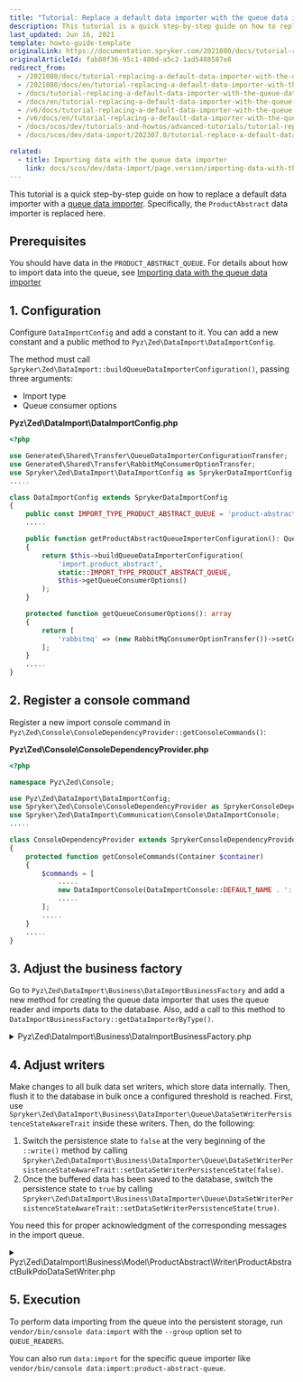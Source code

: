 ```yaml
---
title: "Tutorial: Replace a default data importer with the queue data importer"
description: This tutorial is a quick step-by-step guide on how to replace a default data importer with a queue data importer.
last_updated: Jun 16, 2021
template: howto-guide-template
originalLink: https://documentation.spryker.com/2021080/docs/tutorial-replacing-a-default-data-importer-with-the-queue-data-importer
originalArticleId: fab80f36-95c1-480d-a5c2-1ad5488587e8
redirect_from:
  - /2021080/docs/tutorial-replacing-a-default-data-importer-with-the-queue-data-importer
  - /2021080/docs/en/tutorial-replacing-a-default-data-importer-with-the-queue-data-importer
  - /docs/tutorial-replacing-a-default-data-importer-with-the-queue-data-importer
  - /docs/en/tutorial-replacing-a-default-data-importer-with-the-queue-data-importer
  - /v6/docs/tutorial-replacing-a-default-data-importer-with-the-queue-data-importer
  - /v6/docs/en/tutorial-replacing-a-default-data-importer-with-the-queue-data-importer
  - /docs/scos/dev/tutorials-and-howtos/advanced-tutorials/tutorial-replacing-a-default-data-importer-with-the-queue-data-importer.html
  - /docs/scos/dev/data-import/202307.0/tutorial-replace-a-default-data-importer-with-the-queue-data-importer.html

related:
  - title: Importing data with the queue data importer
    link: docs/scos/dev/data-import/page.version/importing-data-with-the-queue-data-importer.html
---
```


This tutorial is a quick step-by-step guide on how to replace a default data importer with a [queue data importer](/docs/dg/dev/data-import/{{site.version}}/importing-data-with-the-queue-data-importer.html).
Specifically, the `ProductAbstract` data importer is replaced here.

## Prerequisites

You should have data in the `PRODUCT_ABSTRACT_QUEUE`. For details about how to import data into the queue, see [Importing data with the queue data importer](/docs/dg/dev/data-import/{{site.version}}/importing-data-with-the-queue-data-importer.html#importing-data-from-csv-to-queue)

## 1. Configuration

Configure `DataImportConfig` and add a constant to it. You can add a new constant and a public method to  `Pyz\Zed\DataImport\DataImportConfig`.

The method must call `Spryker\Zed\DataImport::buildQueueDataImporterConfiguration()`, passing three arguments:

* Import type
* Queue consumer options

**Pyz\Zed\DataImport\DataImportConfig.php**

```php
<?php

use Generated\Shared\Transfer\QueueDataImporterConfigurationTransfer;
use Generated\Shared\Transfer\RabbitMqConsumerOptionTransfer;
use Spryker\Zed\DataImport\DataImportConfig as SprykerDataImportConfig;
.....

class DataImportConfig extends SprykerDataImportConfig
{
    public const IMPORT_TYPE_PRODUCT_ABSTRACT_QUEUE = 'product-abstract-queue'; // We assumed you already provided the data in this queue
    .....

    public function getProductAbstractQueueImporterConfiguration(): QueueDataImporterConfigurationTransfer
    {
        return $this->buildQueueDataImporterConfiguration(
            'import.product_abstract',
            static::IMPORT_TYPE_PRODUCT_ABSTRACT_QUEUE,
            $this->getQueueConsumerOptions()
        );
    }

    protected function getQueueConsumerOptions(): array
    {
        return [
            'rabbitmq' => (new RabbitMqConsumerOptionTransfer())->setConsumerExclusive(false)->setNoWait(false),
        ];
    }
    .....
}
```

## 2. Register a console command

Register a new import console command in `Pyz\Zed\Console\ConsoleDependencyProvider::getConsoleCommands()`:

**Pyz\Zed\Console\ConsoleDependencyProvider.php**

```php
<?php

namespace Pyz\Zed\Console;

use Pyz\Zed\DataImport\DataImportConfig;
use Spryker\Zed\Console\ConsoleDependencyProvider as SprykerConsoleDependencyProvider;
use Spryker\Zed\DataImport\Communication\Console\DataImportConsole;
.....

class ConsoleDependencyProvider extends SprykerConsoleDependencyProvider
{
    protected function getConsoleCommands(Container $container)
    {
        $commands = [
            .....
            new DataImportConsole(DataImportConsole::DEFAULT_NAME . ':' . DataImportConfig::IMPORT_TYPE_PRODUCT_ABSTRACT_QUEUE),
            .....
        ];
        .....
    }
    .....
}
```

## 3. Adjust the business factory

Go to `Pyz\Zed\DataImport\Business\DataImportBusinessFactory` and add a new method for creating the queue data importer that uses the queue reader and imports data to the database.
Also, add a call to this method to `DataImportBusinessFactory::getDataImporterByType()`.

<details><summary markdown='span'>Pyz\Zed\DataImport\Business\DataImportBusinessFactory.php</summary>

```php
<?php

use Spryker\Zed\DataImport\Business\DataImporter\Queue\QueueDataImporterInterface;
.....

class DataImportBusinessFactory extends SprykerDataImportBusinessFactory
{
    .....
    public function getDataImporterByType()
    {
        .....
            case DataImportConfig::IMPORT_TYPE_PRODUCT_ABSTRACT_QUEUE:
                return $this->createProductAbstractQueueImporter($dataImportConfigurationActionTransfer);

        .....
    }

    protected function createProductAbstractQueueImporter(): QueueDataImporterInterface
    {
        $dataImporter = $this->createQueueDataImporter($this->getConfig()->getProductAbstractQueueImporterConfiguration());

        $dataSetStepBroker = $this->createTransactionAwareDataSetStepBroker(ProductAbstractHydratorStep::BULK_SIZE);
        $dataSetStepBroker
            ->addStep($this->createAddLocalesStep())
            ->addStep($this->createAddCategoryKeysStep())
            ->addStep($this->createTaxSetNameToIdTaxSetStep(ProductAbstractHydratorStep::KEY_TAX_SET_NAME))
            ->addStep($this->createAttributesExtractorStep())
            ->addStep($this->createProductLocalizedAttributesExtractorStep([
                ProductAbstractHydratorStep::KEY_NAME,
                ProductAbstractHydratorStep::KEY_URL,
                ProductAbstractHydratorStep::KEY_DESCRIPTION,
                ProductAbstractHydratorStep::KEY_META_TITLE,
                ProductAbstractHydratorStep::KEY_META_DESCRIPTION,
                ProductAbstractHydratorStep::KEY_META_KEYWORDS,
            ]))
            ->addStep(new ProductAbstractHydratorStep());
        $dataImporter->addDataSetStepBroker($dataSetStepBroker);
        $dataImporter->setDataSetWriter($this->createProductAbstractDataImportWriters());

        return $dataImporter;
    }
    .....
}
```
</details>

## 4. Adjust writers

Make changes to all bulk data set writers, which store data internally. Then, flush it to the database in bulk once a configured threshold is reached.
First, use `Spryker\Zed\DataImport\Business\DataImporter\Queue\DataSetWriterPersistenceStateAwareTrait` inside these writers. Then, do the following:

1. Switch the persistence state to `false` at the very beginning of the `::write()` method by calling `Spryker\Zed\DataImport\Business\DataImporter\Queue\DataSetWriterPersistenceStateAwareTrait::setDataSetWriterPersistenceState(false)`.
2. Once the buffered data has been saved to the database, switch the persistence state to `true`  by calling `Spryker\Zed\DataImport\Business\DataImporter\Queue\DataSetWriterPersistenceStateAwareTrait::setDataSetWriterPersistenceState(true)`.

You need this for proper acknowledgment of the corresponding messages in the import queue.

<details><summary markdown='span'>Pyz\Zed\DataImport\Business\Model\ProductAbstract\Writer\ProductAbstractBulkPdoDataSetWriter.php</summary>

```php
<?php

use Spryker\Zed\DataImport\Business\DataImporter\Queue\DataSetWriterPersistenceStateAwareTrait;
use Spryker\Zed\DataImport\Business\Model\DataSet\DataSetInterface;
use Spryker\Zed\DataImport\Business\Model\DataSet\DataSetWriterInterface;
.....

class ProductAbstractBulkPdoDataSetWriter implements DataSetWriterInterface
{
    use DataSetWriterPersistenceStateAwareTrait;

    /**
     * Static buffer.
     */
    protected static $productAbstractCollection = [];

    .....

    public function write(DataSetInterface $dataSet): void
    {
        $this->setDataSetWriterPersistenceState(false);

        // storing data sets in the internal buffer
    }

    .....

    /**
     * Called once the data in the internal buffer is ready to be saved.
     */
    protected function flush(): void
    {
        // writing data from the buffer to database

        $this->setDataSetWriterPersistenceState(true);
    }
}
```
</details>


## 5. Execution

To perform data importing from the queue into the persistent storage, run `vendor/bin/console data:import` with the `--group` option set to `QUEUE_READERS`.

You can also run `data:import` for the specific queue importer like `vendor/bin/console data:import:product-abstract-queue`.
